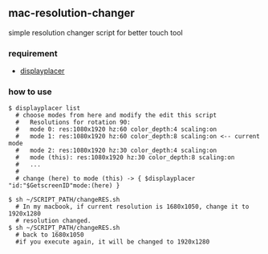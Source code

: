 ## mac-resolution-changer
simple resolution changer script for better touch tool

### requirement

- [displayplacer](https://github.com/jakehilborn/displayplacer)  

### how to use

```
$ displayplacer list 
  # choose modes from here and modify the edit this script
  #   Resolutions for rotation 90:
  #   mode 0: res:1080x1920 hz:60 color_depth:4 scaling:on
  #   mode 1: res:1080x1920 hz:60 color_depth:8 scaling:on <-- current mode
  #   mode 2: res:1080x1920 hz:30 color_depth:4 scaling:on
  #   mode (this): res:1080x1920 hz:30 color_depth:8 scaling:on
  #   ...
  #  
  # change (here) to mode (this) -> { $displayplacer "id:"$GetscreenID"mode:(here) }

$ sh ~/SCRIPT_PATH/changeRES.sh 
  # In my macbook, if current resolution is 1680x1050, change it to 1920x1280
  # resolution changed.
$ sh ~/SCRIPT_PATH/changeRES.sh 
  # back to 1680x1050
  #if you execute again, it will be changed to 1920x1280
```
